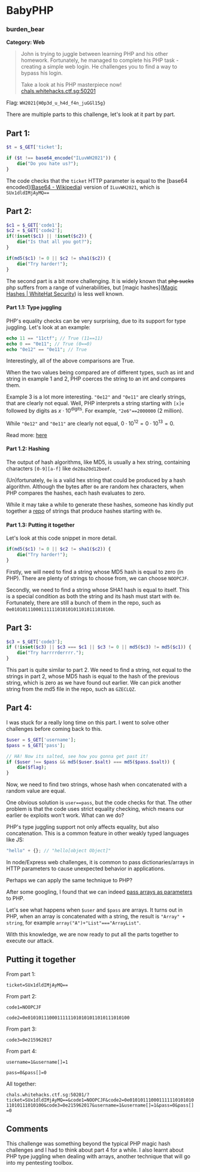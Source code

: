 # BabyPHP

### burden_bear

**Category: Web**

> John is trying to juggle between learning PHP and his other homework. Fortunately, he managed to complete his PHP task - creating a simple web login. He challenges you to find a way to bypass his login.
>
> Take a look at his PHP masterpiece now! [chals.whitehacks.ctf.sg:50201](http://chals.whitehacks.ctf.sg:50201/)

Flag: `WH2021{H0p3d_u_h4d_f4n_juGGl15g}`

There are multiple parts to this challenge, let's look at it part by part.

## Part 1:

```php
$t = $_GET['ticket'];

if ($t !== base64_encode("ILuvWH2021")) {
    die("Do you hate us?");
}
```

The code checks that the `ticket` HTTP parameter is equal to the [base64 encoded]([Base64 - Wikipedia](https://en.wikipedia.org/wiki/Base64)) version of `ILuvWH2021`, which is `SUx1dldIMjAyMQ==`

## Part 2:

```php
$c1 = $_GET['code1'];
$c2 = $_GET['code2'];
if(!isset($c1) || !isset($c2)) {
    die("Is that all you got?");
}

if(md5($c1) != 0 || $c2 != sha1($c2)) {
    die("Try harder!");
}
```

The second part is a bit more challenging. It is widely known that ~~php sucks~~ php suffers from a range of vulnerabilities, but [magic hashes]([Magic Hashes | WhiteHat Security](https://www.whitehatsec.com/blog/magic-hashes/)) is less well known.

#### Part 1.1: Type juggling

PHP's equality checks can be very surprising, due to its support for type juggling. Let's look at an example:

```php
echo 11 == "11ctf"; // True (11==11)
echo 0 == "0e11"; // True (0==0)
echo "0e12" == "0e11"; // True
```

Interestingly, all of the above comparisons are True. 

When the two values being compared are of different types, such as int and string in example 1 and 2, PHP coerces the string to an int and compares them.

Example 3 is a lot more interesting. `"0e12"` and `"0e11"` are clearly strings, that are clearly not equal. Well, PHP interprets a string starting  with `[x]e` followed by digits as $x\cdot 10 ^{\text{digits}}$. For example, `"2e6"==2000000` (2 million). 

While `"0e12"` and `"0e11"` are clearly not equal, $0\cdot10^{12}=0\cdot10^{13}=0$. 

Read more: [here](https://news.ycombinator.com/item?id=9484757)

#### Part 1.2: Hashing

The output of hash algorithms, like MD5, is usually a hex string, containing characters `[0-9][a-f]` like `de28a20d12beef`. 

(Un)fortunately, `0e` is a valid hex string that could be produced by a hash algorithm. Although the bytes after `0e` are random hex characters, when PHP compares the hashes, each hash evaluates to zero. 

While it may take a while to generate these hashes, someone has kindly put together a [repo](https://github.com/spaze/hashes) of strings that produce hashes starting with `0e`.

#### Part 1.3: Putting it together

Let's look at this code snippet in more detail.

```php
if(md5($c1) != 0 || $c2 != sha1($c2)) {
    die("Try harder!");
}
```

Firstly, we will need to find a string whose MD5 hash is equal to zero (in PHP). There are plenty of strings to choose from, we can choose `NOOPCJF`.

Secondly, we need to find a string whose SHA1 hash is equal to itself. This is a special condition as both the string and its hash must start with `0e`. Fortunately, there are still a bunch of them in the repo, such as `0e01010111000111111010101011010111010100`.

## Part 3:

```php
$c3 = $_GET['code3'];
if (!isset($c3) || $c3 === $c1 || $c3 != 0 || md5($c3) != md5($c1)) {
    die("Try harrrrderrrr.");
}
```

This part is quite similar to part 2. We need to find a string, not equal to the strings in part 2, whose MD5 hash is equal to the hash of the previous string, which is zero as we have found out earlier. We can pick another string from the md5 file in the repo, such as `GZECLQZ`.

## Part 4: 

I was stuck for a really long time on this part. I went to solve other challenges before coming back to this. 

```php
$user = $_GET['username'];
$pass = $_GET['pass'];

// HA! Now its salted, see how you gonna get past it!
if ($user !== $pass && md5($user.$salt) === md5($pass.$salt)) {
    die($flag);
}
```

Now, we need to find two strings, whose hash when concatenated with a random value are equal. 

One obvious solution is `user==pass`, but the code checks for that. The other problem is that the code uses strict equality checking, which means our earlier `0e` exploits won't work. What can we do?

PHP's type juggling support not only affects equality, but also concatenation. This is a common feature in other weakly typed languages like JS: 

```js
"hello" + {}; // "hello[object Object]"
```

In node/Express web challenges, it is common to pass dictionaries/arrays in HTTP parameters to cause unexpected behavior in applications.

Perhaps we can apply the same technique to PHP?

After some googling, I found that we can indeed [pass arrays as parameters](https://stackoverflow.com/a/13389026/11168593) to PHP.

Let's see what happens when `$user` and `$pass` are arrays. It turns out in PHP, when an array is concatenated with a string, the result is `"Array" + string`, for example `array("A")+"List"==="ArrayList"`.

With this knowledge, we are now ready to put all the parts together to execute our attack.

## Putting it together

From part 1: 

`ticket=SUx1dldIMjAyMQ==`

From part 2:

`code1=NOOPCJF`

`code2=0e01010111000111111010101011010111010100`

From part 3:

`code3=0e215962017`

From part 4:

`username=1&username[]=1`

`pass=0&pass[]=0`

All together:

`chals.whitehacks.ctf.sg:50201/?ticket=SUx1dldIMjAyMQ==&code1=NOOPCJF&code2=0e01010111000111111010101011010111010100&code3=0e215962017&username=1&username[]=1&pass=0&pass[]=0`

## Comments

This challenge was something beyond the typical PHP magic hash challenges and I had to think about part 4 for a while. I also learnt about PHP type juggling when dealing with arrays, another technique that will go into my pentesting toolbox.